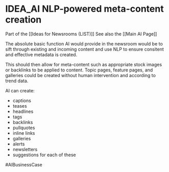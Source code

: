 # IDEA_AI NLP-powered meta-content creation

Part of the [[Ideas for Newsrooms (LIST)]]
See also the [[Main AI Page]] 

The absolute basic function AI would provide in the newsroom would be to sift through existing and incoming content and use NLP to ensure consitent and effective metadata is created.

This should then allow for meta-content such as appropriate stock images or backlinks to be applied to content. Topic pages, feature pages, and galleries could be created without human intervention and according to trend data.

AI can create:
- captions
- teases
- headlines
- tags
- backlinks
- pullquotes
- inline links
- galleries
- alerts
- newsletters
- suggestions for each of these

#AIBusinessCase
